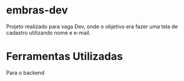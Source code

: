# embras-dev
 Projeto realizado para vaga Dev, onde o objetivo era fazer uma tela de cadastro utilizando nome e e-mail.
# Ferramentas Utilizadas
Para o backend
